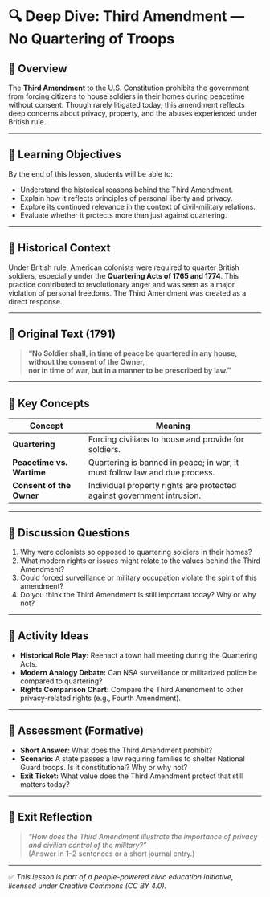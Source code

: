 # 🔍 Deep Dive: Third Amendment — No Quartering of Troops

## 🧭 Overview

The **Third Amendment** to the U.S. Constitution prohibits the government from forcing citizens to house soldiers in their homes during peacetime without consent. Though rarely litigated today, this amendment reflects deep concerns about privacy, property, and the abuses experienced under British rule.

---

## 🎯 Learning Objectives

By the end of this lesson, students will be able to:  
- Understand the historical reasons behind the Third Amendment.  
- Explain how it reflects principles of personal liberty and privacy.  
- Explore its continued relevance in the context of civil-military relations.  
- Evaluate whether it protects more than just against quartering.

---

## 📘 Historical Context

Under British rule, American colonists were required to quarter British soldiers, especially under the **Quartering Acts of 1765 and 1774**. This practice contributed to revolutionary anger and was seen as a major violation of personal freedoms. The Third Amendment was created as a direct response.

---

## 📖 Original Text (1791)

> **“No Soldier shall, in time of peace be quartered in any house, without the consent of the Owner,**  
> **nor in time of war, but in a manner to be prescribed by law.”**

---

## 🧠 Key Concepts

| Concept | Meaning |
|--------|---------|
| **Quartering** | Forcing civilians to house and provide for soldiers. |
| **Peacetime vs. Wartime** | Quartering is banned in peace; in war, it must follow law and due process. |
| **Consent of the Owner** | Individual property rights are protected against government intrusion. |

---

## 💬 Discussion Questions

1. Why were colonists so opposed to quartering soldiers in their homes?  
2. What modern rights or issues might relate to the values behind the Third Amendment?  
3. Could forced surveillance or military occupation violate the spirit of this amendment?  
4. Do you think the Third Amendment is still important today? Why or why not?

---

## 🧪 Activity Ideas

- **Historical Role Play:** Reenact a town hall meeting during the Quartering Acts.  
- **Modern Analogy Debate:** Can NSA surveillance or militarized police be compared to quartering?  
- **Rights Comparison Chart:** Compare the Third Amendment to other privacy-related rights (e.g., Fourth Amendment).

---

## 📎 Assessment (Formative)

- **Short Answer:** What does the Third Amendment prohibit?  
- **Scenario:** A state passes a law requiring families to shelter National Guard troops. Is it constitutional? Why or why not?  
- **Exit Ticket:** What value does the Third Amendment protect that still matters today?

---

## 🏁 Exit Reflection

> *“How does the Third Amendment illustrate the importance of privacy and civilian control of the military?”*  
(Answer in 1–2 sentences or a short journal entry.)

---

✅ *This lesson is part of a people-powered civic education initiative, licensed under Creative Commons (CC BY 4.0).*
